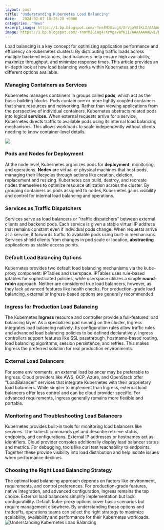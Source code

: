 ```yaml
---
layout: post
title: "Understanding Kubernetes Load Balancing"
date:   2024-02-07 18:25:28 +0000
categories: "News"
excerpt_image: https://1.bp.blogspot.com/-YnmfMJGiug4/XrVgaV8fKiI/AAAAAAAABwI/MfVvrEM9kh08NpbUU5CCQfnmjJ54FXs0wCLcBGAsYHQ/s1600/kubernetes%2Bloadbalancer%2Bexamples.JPG
image: https://1.bp.blogspot.com/-YnmfMJGiug4/XrVgaV8fKiI/AAAAAAAABwI/MfVvrEM9kh08NpbUU5CCQfnmjJ54FXs0wCLcBGAsYHQ/s1600/kubernetes%2Bloadbalancer%2Bexamples.JPG
---
```


Load balancing is a key concept for optimizing application performance and efficiency on Kubernetes clusters. By distributing traffic loads across multiple backend instances, load balancers help ensure high availability, maximize throughput, and minimize response times. This article provides an in-depth look at how load balancing works within Kubernetes and the different options available.
### Managing Containers as Services
Kubernetes manages containers in groups called **pods**, which act as the basic building blocks. Pods contain one or more tightly coupled containers that share resources and networking. Rather than viewing applications from the perspective of individual containers, Kubernetes abstracts related pods into logical **services**. When external requests arrive for a service, Kubernetes directs traffic to available pods using its internal load balancing mechanisms. This allows workloads to scale independently without clients needing to know container-level details.

![](https://dz2cdn1.dzone.com/storage/temp/16701561-pasted-image-0.png)
### Pods and Nodes for Deployment  
At the node level, Kubernetes organizes pods for **deployment**, monitoring, and operations. **Nodes** are virtual or physical machines that host pods, managing their lifecycles through actions like creation, deletion, replacement and resizing. Kubernetes can build, destroy, and recreate nodes themselves to optimize resource utilization across the cluster. By grouping containers as pods assigned to nodes, Kubernetes gains visibility and control for internal load balancing and operations.
### Services as Traffic Dispatchers
Services serve as load balancers or "traffic dispatchers" between external clients and backend pods. Each service is given a stable virtual IP address that remains constant even if individual pods change. When requests arrive at a service, it forwards traffic to available pods using built-in mechanisms. Services shield clients from changes in pod scale or location, **abstracting** applications as stable access points.
### Default Load Balancing Options 
Kubernetes provides two default load balancing mechanisms via the kube-proxy component: IPTables and userspace. IPTables uses rule-based iptables for sophisticated policies, while userspace utilizes a simple **round-robin** approach. Neither are considered true load balancers, however, as they lack advanced features like health checks. For production-grade load balancing, external or Ingress-based options are generally recommended.
### Ingress for Production Load Balancing
The Kubernetes **Ingress** resource and controller provide a full-featured load balancing layer. As a specialized pod running on the cluster, Ingress integrates load balancing natively. Its configuration rules allow traffic rules and advanced load balancing policies to be defined declaratively. Ingress controllers support features like SSL passthrough, hostname-based routing, load balancing algorithms, session persistence, and retries. This makes Ingress the preferred solution for real production environments. 
### External Load Balancers 
For some environments, an external load balancer may be preferable to Ingress. Cloud providers like AWS, GCP, Azure, and OpenStack offer "LoadBalancer" services that integrate Kubernetes with their proprietary load balancers. While simpler to implement than Ingress, external load balancers offer less control and can be cloud provider specific. For advanced requirements, Ingress generally remains more flexible and portable.
### Monitoring and Troubleshooting Load Balancers
Kubernetes provides built-in tools for monitoring load balancers like services. The kubectl commands get and describe retrieve status, endpoints, and configurations. External IP addresses or hostnames act as identifiers. Cloud provider consoles additionally display load balancer status and metrics. For debugging, tools like curl test reachability to endpoints. Together these provide visibility into load distribution and help isolate issues when performance declines.
### Choosing the Right Load Balancing Strategy 
The optimal load balancing approach depends on factors like environment, requirements, and control preferences. For production-grade features, native integration, and advanced configuration, Ingress remains the top choice. External load balancers simplify implementation but lack configurability. Default kube-proxy options cover basic scenarios but require management elsewhere. By understanding these options and tradeoffs, operations teams can select the right strategy to maximize scalability, availability and performance for their Kubernetes workloads.
 ![Understanding Kubernetes Load Balancing](https://1.bp.blogspot.com/-YnmfMJGiug4/XrVgaV8fKiI/AAAAAAAABwI/MfVvrEM9kh08NpbUU5CCQfnmjJ54FXs0wCLcBGAsYHQ/s1600/kubernetes%2Bloadbalancer%2Bexamples.JPG)